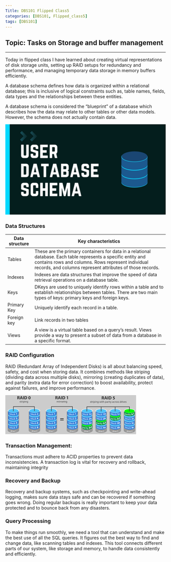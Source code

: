 ```yaml
---
Title: DBS101 Flipped Class5
categories: [DBS101, Flipped_class5]
tags: [DBS101]
---
```

## Topic: Tasks on Storage and buffer management 
---

Today in flipped class I have learned about creating virtual representations of disk storage units, setting up RAID setups for redundancy and performance, and managing temporary data storage in memory buffers efficiently.

A database schema defines how data is organized within a relational database; this is inclusive of logical constraints such as, table names, fields, data types and the relationships between these entities.

A database schema is considered the “blueprint” of a database which describes how the data may relate to other tables or other data models. However, the schema does not actually contain data.

![alt text](../database.jpg)

### Data Structures


| Data structure | Key characteristics | 
| ----------- | ----------- | 
| Tables | These are the primary containers for data in a relational database. Each table represents a specific entity and contains rows and columns. Rows represent individual records, and columns represent attributes of those records. | 
| Indexes | Indexes are data structures that improve the speed of data retrieval operations on a database table. |
| Keys | DKeys are used to uniquely identify rows within a table and to establish relationships between tables. There are two main types of keys: primary keys and foreign keys. |
| Primary Key | Uniquely identify each record in a table. |
| Foreign key | Link records in two tables |  
| Views | A view is a virtual table based on a query’s result. Views provide a way to present a subset of data from a database in a specific format. |

### RAID Configuration
RAID (Redundant Array of Independent Disks) is all about balancing speed, safety, and cost when storing data. It combines methods like striping (dividing data across multiple disks), mirroring (creating duplicates of data), and parity (extra data for error correction) to boost availability, protect against failures, and improve performance.

![alt text](../raid.png)

### Transaction Management:
Transactions must adhere to ACID properties to prevent data inconsistencies. A transaction log is vital for recovery and rollback, maintaining integrity

### Recovery and Backup
Recovery and backup systems, such as checkpointing and write-ahead logging, makes sure data stays safe and can be recovered if something goes wrong. Doing regular backups is really important to keep your data protected and to bounce back from any disasters.

### Query Processing
To make things run smoothly, we need a tool that can understand and make the best use of all the SQL queries. It figures out the best way to find and change data, like scanning tables and indexes. This tool connects different parts of our system, like storage and memory, to handle data consistently and efficiently.